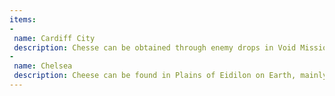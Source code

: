 ```yaml
---
items:
-
 name: Cardiff City
 description: Chesse can be obtained through enemy drops in Void Missions
-
 name: Chelsea
 description: Cheese can be found in Plains of Eidilon on Earth, mainly around camps (marked by a little mountain icon on the map)
---
```

